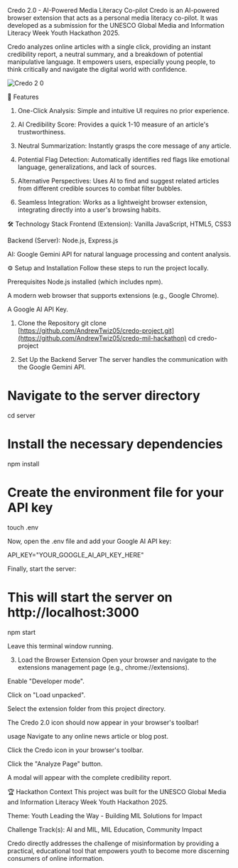 Credo 2.0 - AI-Powered Media Literacy Co-pilot
Credo is an AI-powered browser extension that acts as a personal media literacy co-pilot. It was developed as a submission for the UNESCO Global Media and Information Literacy Week Youth Hackathon 2025.

Credo analyzes online articles with a single click, providing an instant credibility report, a neutral summary, and a breakdown of potential manipulative language. It empowers users, especially young people, to think critically and navigate the digital world with confidence.

![Credo 2 0](https://github.com/user-attachments/assets/c6b4a587-4fb2-458b-a74f-429143b3e134)


🚀 Features
1. One-Click Analysis: Simple and intuitive UI requires no prior experience.

2. AI Credibility Score: Provides a quick 1-10 measure of an article's trustworthiness.

3. Neutral Summarization: Instantly grasps the core message of any article.

4. Potential Flag Detection: Automatically identifies red flags like emotional language, generalizations, and lack of sources.

5. Alternative Perspectives: Uses AI to find and suggest related articles from different credible sources to combat filter bubbles.

6. Seamless Integration: Works as a lightweight browser extension, integrating directly into a user's browsing habits.

🛠️ Technology Stack
Frontend (Extension): Vanilla JavaScript, HTML5, CSS3

Backend (Server): Node.js, Express.js

AI: Google Gemini API for natural language processing and content analysis.

⚙️ Setup and Installation
Follow these steps to run the project locally.

Prerequisites
Node.js installed (which includes npm).

A modern web browser that supports extensions (e.g., Google Chrome).

A Google AI API Key.

1. Clone the Repository
git clone [https://github.com/AndrewTwiz05/credo-project.git](https://github.com/AndrewTwiz05/credo-mil-hackathon)
cd credo-project

2. Set Up the Backend Server
The server handles the communication with the Google Gemini API.

# Navigate to the server directory
cd server

# Install the necessary dependencies
npm install

# Create the environment file for your API key
touch .env

Now, open the .env file and add your Google AI API key:

API_KEY="YOUR_GOOGLE_AI_API_KEY_HERE"

Finally, start the server:

# This will start the server on http://localhost:3000
npm start

Leave this terminal window running.

3. Load the Browser Extension
Open your browser and navigate to the extensions management page (e.g., chrome://extensions).

Enable "Developer mode".

Click on "Load unpacked".

Select the extension folder from this project directory.

The Credo 2.0 icon should now appear in your browser's toolbar!

usage
Navigate to any online news article or blog post.

Click the Credo icon in your browser's toolbar.

Click the "Analyze Page" button.

A modal will appear with the complete credibility report.

🏆 Hackathon Context
This project was built for the UNESCO Global Media and Information Literacy Week Youth Hackathon 2025.

Theme: Youth Leading the Way - Building MIL Solutions for Impact

Challenge Track(s): AI and MIL, MIL Education, Community Impact


Credo directly addresses the challenge of misinformation by providing a practical, educational tool that empowers youth to become more discerning consumers of online information.

